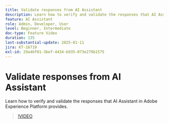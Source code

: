 ```yaml
---
title: Validate responses from AI Assistant
description: Learn how to verify and validate the responses that AI Assistant in Adobe Experience Platform provides.
feature: AI Assistant
role: Admin, Developer, User
level: Beginner, Intermediate
doc-type: Feature Video
duration: 135
last-substantial-update: 2025-01-11
jira: KT-16719
exl-id: 29a4bf01-3bef-4434-b935-073e279b1575
---
```

# Validate responses from AI Assistant

Learn how to verify and validate the responses that AI Assistant in Adobe Experience Platform provides.

>[!VIDEO](https://video.tv.adobe.com/v/3441738/?learn=on&enablevpops)

